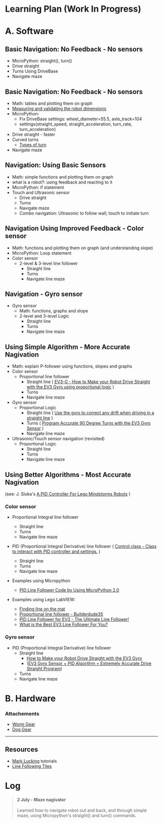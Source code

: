 # Learning Plan (Work In Progress)

# A. Software

## Basic Navigation: No Feedback - No sensors 
* MicroPython: straight(), turn()
* Drive straight
* Turns Using DriveBase
* Navigate maze

## Basic Navigation: No Feedback - No sensors 
* Math: tables and plotting them on graph
* [Measuring and validating the robot dimensions](https://docs.pybricks.com/en/latest/robotics.html)
* MicroPython: 
  * Fix DriveBase settings: wheel_diameter=55.5, axle_track=104
  * settings(straight_speed, straight_acceleration, turn_rate, turn_acceleration)
* Drive straight - faster
* Curved turns 
  * [Types of turn](https://www.youtube.com/watch?v=_1r6sVXjClU)
* Navigate maze

## Navigation: Using Basic Sensors
* Math: simple functions and plotting them on graph
* what is a robot?: using feedback and reacting to it
* MicroPython: if statement
* Touch and Ultrasonic sensor
  * Drive straight
  * Turns
  * Navigate maze
  * Combo navigation: Ultrasonic to follow wall; touch to initiate turn

## Navigation Using Improved Feedback - Color sensor
* Math:  functions and plotting them on graph (and understanding slope)
* MicroPython: Loop statement
* Color sensor
  * 2-level & 3-level line follower
    * Straight line
    * Turns
    * Navigate line maze

## Navigation - Gyro sensor
* Gyro sensor
  * Math: functions, graphs and slope 
  * 2-level and 3-level Logic
    * Straight line
    * Turns
    * Navigate line maze

## Using Simple Algorithm - More Accurate Nagivation
* Math: explain P-follower using functions, slopes and graphs
* Color sensor
  * Proportional line follower
    * Straight line ( [EV3-G - How to Make your Robot Drive Straight with the EV3 Gyro using proportional logic](https://www.youtube.com/watch?v=qPE4YNsTad4) )
    * Turns
    * Navigate line maze    
* Gyro sensor
  * Proportional Logic
    * Straight line ( [Use the gyro to correct any drift when driving in a straight line](https://medium.com/@marklucking/micropython-tutorial-xii-15b1cf4d7a51) )
    * Turns ( [Program Accurate 90 Degree Turns with the EV3 Gyro Sensor](https://www.youtube.com/watch?v=8B1LwzkLKXs) )
    * Navigate line maze   
* Ultrasonic/Touch sensor navigation (revisited)
  * Proportional Logic
    * Straight line
    * Turns
    * Navigate line maze    

## Using Better Algorithms - Most Accurate Nagivation
(see: J. Sluka's [A PID Controller For Lego Mindstorms Robots](http://www.inpharmix.com/jps/PID_Controller_For_Lego_Mindstorms_Robots.html) )

### Color sensor
* Proportional Integral line follower
  * Straight line
  * Turns
  * Navigate line maze   
  
* PID (Proportional Integral Derivative) line follower 
( [Control class - Class to interact with PID controller and settings.](https://pybricks.github.io/ev3-micropython/motors.html) )
  * Straight line
  * Turns
  * Navigate line maze
    
* Examples using Micropython
    * [PID Line Follower Code by Using MicroPython 2.0](https://thecodingfun.com/2020/06/16/lego-mindstorms-ev3-pid-line-follower-code-by-using-micropython-2-0/)
    
* Examples using Lego LabVIEW: 
    * [Finding line on the mat](http://flltutorials.com/translations/en-us/RobotGame/FindingLines.pdf)
    * [Proportional line follower - Builderdude35](https://www.youtube.com/watch?v=uPFfevfpMxs)
    * [PID Line Follower for EV3 - The Ultimate Line Follower!](https://www.youtube.com/watch?v=AMBWV_HGYj4)
    * [What is the Best EV3 Line Follower For You?](https://www.youtube.com/watch?v=P50CE0xwhvo)

### Gyro sensor
  * PID (Proportional Integral Derivative) line follower 
    * Straight line 
      * [How to Make your Robot Drive Straight with the EV3 Gyro](https://www.youtube.com/watch?v=qPE4YNsTad4) 
      * ([EV3 Gyro Sensor + PID Algorithm = Extremely Accurate Drive Straight Program](https://www.youtube.com/watch?v=U-LdBQ-vBkg&t=140s))
    * Turns
    * Navigate line maze

# B. Hardware

### Attachements
* [Worm Gear](https://www.youtube.com/watch?v=TQ9hQ_ZXwmM)
* [Dog Gear](https://www.youtube.com/watch?v=NZbt3tnySyI)



-------------

## Resources    

* [Mark Lucking](https://medium.com/@marklucking/micropython-mix-9012b79e91f3?source=rss-------1) tutorials
* [Line Following Tiles](https://robotsquare.com/2012/11/28/line-following/)




# Log
> #### 2 July - Maze nagivator
> Learned how to navigate robot out and back, and through simple maze, using Micropython's straight() and turn() commands.
